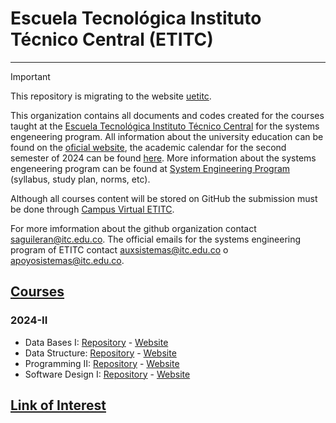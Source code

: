 # Escuela Tecnológica Instituto Técnico Central (ETITC)

---

> [!IMPORTANT]  
> This repository is migrating to the website [uetitc](https://uetitc.github.io/).

This organization contains all documents and codes created for the courses taught at the [Escuela Tecnológica Instituto Técnico Central](https://etitc.edu.co/es/) for the systems engeneering program. All information about the university education can be found on the [oficial website](https://www.etitc.edu.co/es/page/educacionsuperior), the academic calendar for the second semester of 2024 can be found [here](https://etitc.edu.co/archives/acuerdo0062024.pdf). More information about the systems engeneering program can be found at [System Engineering Program](https://www.etitc.edu.co/es/page/sistemas) (syllabus, study plan, norms, etc).

Although all courses content will be stored on GitHub the submission must be done through [Campus Virtual ETITC](https://campusvirtualpes.etitc.edu.co/Edusuperior/). 

For more imformation about the github organization contact [saguileran@itc.edu.co](https://maito:saguileran@itc.edu.co). The official emails for the systems engineering program of ETITC contact  [auxsistemas@itc.edu.co](https://mailto:auxsistemas@itc.edu.co) o [apoyosistemas@itc.edu.co](https://maito:apoyosistemas@itc.edu.co).

## [Courses](https://uetitc.github.io/cursos/)

### 2024-II

- Data Bases I:      [Repository](https://github.com/uETITC/DataBasesI-2024-2) - [Website](https://uetitc.github.io/DataBasesI-2024-2/)
- Data Structure:    [Repository](https://github.com/uETITC/DataStructure-2024-2) - [Website](https://uetitc.github.io/DataStructure-2024-2/)
- Programming II:    [Repository](https://github.com/uETITC/ProgrammingII-2024-2) - [Website](https://uetitc.github.io/ProgrammingII-2024-2/)
- Software Design I: [Repository](https://github.com/uETITC/SoftwareDesignI-2024-2) - [Website](https://uetitc.github.io/SoftwareDesignI-2024-2/)

## [Link of Interest](https://www.uetitc.github.io/blog/2024/links-of-interest/)
